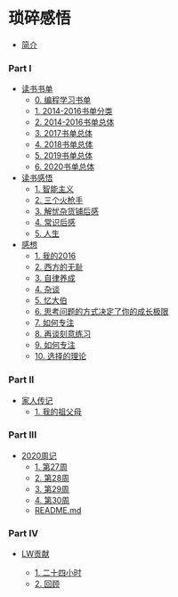 # 琐碎感悟

* [简介](README.md)

### Part I

* [读书书单]()
  * [0. 编程学习书单](书单/编程学习书单.md)
  * [1. 2014-2016书单分类](书单/2016-12-31-2014-2016书单分类.md)
  * [2. 2014-2016书单总体](书单/2016-12-31-2014-2016书单总体.md)
  * [3. 2017书单总体](书单/2017书单.md)
  * [4. 2018书单总体](书单/2018书单.md)
  * [5. 2019书单总体](书单/2019书单.md)
  * [6. 2020书单总体](书单/2020书单.md)
* [读书感悟]()
  * [1. 智能主义](读书感悟/智能主义.md)
  * [2. 三个火枪手](读书感悟/三个火枪手.md)
  * [3. 解忧杂货铺后感](读书感悟/解忧杂货铺.md)
  * [4. 常识后感](读书感悟/常识.md)
  * [5. 人生](读书感悟/人生.md)
* [感想]()
  * [1. 我的2016](感想/我的2016.md)
  * [2. 西方的无耻](感想/西方的无耻.md)
  * [3. 自律养成](感想/自律养成.md) 
  * [4. 杂谈](感想/杂谈.md) 
  * [5. 忆大伯](感想/忆大伯.md)
  * [6. 思考问题的方式决定了你的成长极限](感想/思考问题的方式决定了你的成长极限.md)
  * [7. 如何专注](感想/如何专注.md)
  * [8. 再谈刻意练习](感想/再谈刻意练习.md)
  * [9. 如何专注](感想/再谈刻意练习.md)
  * [10. 选择的理论](感想/选择的理论.md)

### Part II
* [家人传记]()
  * [1. 我的祖父母](家人/我的祖父母.md)

### Part III  
* [2020周记]()
  * [1. 第27周](周记/27.md)
  * [2. 第28周](周记/28.md)
  * [3. 第29周](周记/29.md)
  * [4. 第30周](周记/30.md)
  * [README.md](周记/README.md)

### Part IV

* [LW贡献]()

  * [1. 二十四小时](投稿/2016-01-22-二十四小时.md)
  * [2. 回顾](投稿/2017-01-12-回顾.md)
  
  


